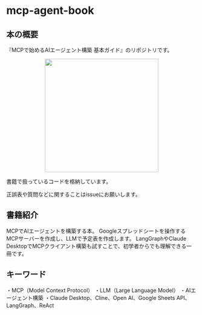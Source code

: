 # mcp-agent-book

## 本の概要
『MCPで始めるAIエージェント構築 基本ガイド』のリポジトリです。

<div align="center">
  <img src="https://github.com/user-attachments/assets/f4b3e13e-c996-45a9-8e97-174a1695b2dc" width="300">
</div>


書籍で扱っているコードを格納しています。

正誤表や質問などに関することはissueにお願いします。


## 書籍紹介
MCPでAIエージェントを構築する本。
Googleスプレッドシートを操作するMCPサーバーを作成し、LLMで予定表を作成します。
LangGraphやClaude DesktopでMCPクライアント構築も試すことで、初学者からでも理解できる一冊です。


## キーワード
・MCP（Model Context Protocol）
・LLM（Large Language Model）
・AIエージェント構築
・Claude Desktop、Cline、Open AI、Google Sheets API、LangGraph、ReAct
